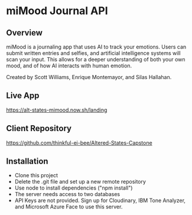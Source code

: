 # miMood Journal API

## Overview
miMood is a journaling app that uses AI to track your emotions. Users can submit written entries 
and selfies, and artificial intelligence systems will scan your input. This allows for a deeper understanding of both your own mood, and of how AI interacts with human emotion.

Created by Scott Williams, Enrique Montemayor, and Silas Hallahan.

## Live App
https://alt-states-mimood.now.sh/landing

## Client Repository
https://github.com/thinkful-ei-bee/Altered-States-Capstone

## Installation
* Clone this project 
* Delete the .git file and set up a new remote repository
* Use node to install dependencies ("npm install")
* The server needs access to two databases
* API Keys are not provided. Sign up for Cloudinary, IBM Tone Analyzer, and Microsoft Azure Face 
to use this server.